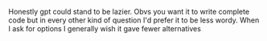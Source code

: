 Honestly gpt could stand to be lazier. Obvs you want it to write complete code but in every other kind of question I'd prefer it to be less wordy. When I ask for options I generally wish it gave fewer alternatives

